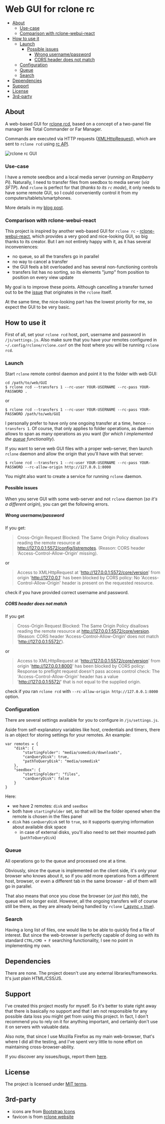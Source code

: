 # Web GUI for rclone rc

- [About](#about)
  - [Use-case](#use-case)
  - [Comparison with rclone-webui-react](#comparison-with-rclone-webui-react)
- [How to use it](#how-to-use-it)
  - [Launch](#launch)
    - [Possible issues](#possible-issues)
      - [Wrong username/password](#wrong-usernamepassword)
      - [CORS header does not match](#cors-header-does-not-match)
  - [Configuration](#configuration)
  - [Queue](#queue)
  - [Search](#search)
- [Dependencies](#dependencies)
- [Support](#support)
- [License](#license)
- [3rd-party](#3rd-party)

## About

A web-based GUI for [rclone rcd](https://rclone.org/commands/rclone_rcd/), based on a concept of a two-panel file manager like Total Commander or Far Manager.

Commands are executed via HTTP requests ([XMLHttpRequest](https://developer.mozilla.org/en-US/docs/Web/API/XMLHttpRequest)), which are sent to `rclone rcd` using [rc API](https://rclone.org/rc/).

![rclone rc GUI](/screenshot.png?raw=true)

### Use-case

I have a remote seedbox and a local media server (*running on Raspberry Pi*). Naturally, I need to transfer files from seedbox to media server (*via SFTP*). And `rclone` is perfect for that (*thanks to its `rc` mode*), it only needs to have some remote GUI, so I could conveniently control it from my computers/tablets/smartphones.

More details in my [blog post](https://retifrav.github.io/blog/2019/12/26/appletv-kodi-network-share/#downloading-new-files).

### Comparison with rclone-webui-react

This project is inspired by another web-based GUI for `rclone rc` - [rclone-webui-react](https://github.com/rclone/rclone-webui-react), which provides a very good and nice-looking GUI, so big thanks to its creator. But I am not entirely happy with it, as it has several inconveniences:

- no queue, so all the transfers go in parallel
- no way to cancel a transfer
- the GUI feels a bit overloaded and has several non-functioning controls
- transfers list has no sorting, so its elements "jump" from position to position on every view update

My goal is to improve these points. Although cancelling a transfer turned out to be the [issue](https://github.com/retifrav/rclone-rc-web-gui/issues/4) that originates in the `rclone` itself.

At the same time, the nice-looking part has the lowest priority for me, so expect the GUI to be very basic.

## How to use it

First of all, set your `rclone rcd` host, port, username and password in `/js/settings.js`. Also make sure that you have your remotes configured in `~/.config/rclone/rclone.conf` on the host where you will be running `rclone rcd`.

### Launch

Start `rclone` remote control daemon and point it to the folder with web GUI:

```
cd /path/to/web/GUI
$ rclone rcd --transfers 1 --rc-user YOUR-USERNAME --rc-pass YOUR-PASSWORD .
```

or

```
$ rclone rcd --transfers 1 --rc-user YOUR-USERNAME --rc-pass YOUR-PASSWORD /path/to/web/GUI
```

I personally prefer to have only one ongoing transfer at a time, hence `--transfers 1`. Of course, that only applies to folder operations, as daemon allows to span as many operations as you want (*for which I implemented the [queue](#queue) functionality*).

If you want to serve web GUI files with a proper web-server, then launch `rclone` daemon and allow the origin that you'll have with that server:

```
$ rclone rcd --transfers 1 --rc-user YOUR-USERNAME --rc-pass YOUR-PASSWORD --rc-allow-origin http://127.0.0.1:8000
```

You might also want to create a service for running `rclone` daemon.

#### Possible issues

When you serve GUI with some web-server and not `rclone` daemon (*so it's a different origin*), you can get the following errors.

##### Wrong username/password

If you get:

> Cross-Origin Request Blocked: The Same Origin Policy disallows reading the remote resource at http://127.0.0.1:5572/config/listremotes. (Reason: CORS header ‘Access-Control-Allow-Origin’ missing).

or

> Access to XMLHttpRequest at 'http://127.0.0.1:5572/core/version' from origin 'http://127.0.0.1' has been blocked by CORS policy: No 'Access-Control-Allow-Origin' header is present on the requested resource.

check if you have provided correct username and password.

##### CORS header does not match

If you get

> Cross-Origin Request Blocked: The Same Origin Policy disallows reading the remote resource at http://127.0.0.1:5572/core/version. (Reason: CORS header ‘Access-Control-Allow-Origin’ does not match ‘http://127.0.0.1:5572/’).

or

> Access to XMLHttpRequest at 'http://127.0.0.1:5572/core/version' from origin 'http://127.0.0.1:8000' has been blocked by CORS policy: Response to preflight request doesn't pass access control check: The 'Access-Control-Allow-Origin' header has a value 'http://127.0.0.1:5572/' that is not equal to the supplied origin.

check if you ran `rclone rcd` with `--rc-allow-origin http://127.0.0.1:8000` option.

### Configuration

There are several settings available for you to configure in `/js/settings.js`.

Aside from self-explanatory variables like host, credentials and timers, there is an object for storing settings for your remotes. An example:

```
var remotes = {
    "disk": {
        "startingFolder": "media/somedisk/downloads",
        "canQueryDisk": true,
        "pathToQueryDisk": "media/somedisk"
    },
    "seedbox": {
        "startingFolder": "files",
        "canQueryDisk": false
    }
}
```

Here:

- we have 2 remotes: `disk` and `seedbox`
- both have `startingFolder` set, so that will be the folder opened when the remote is chosen in the files panel
- `disk` has `canQueryDisk` set to `true`, so it supports querying information about available disk space
  - in case of external disks, you'll also need to set their mounted path (`pathToQueryDisk`)

### Queue

All operations go to the queue and processed one at a time.

Obviously, since the queue is implemented on the client side, it's only your browser who knows about it, so if you add more operations from a different host, browser, or even a different tab in the same browser - all of them will go in parallel.

That also means that once you close the browser (*or just this tab*), the queue will no longer exist. However, all the ongoing transfers will of course still be there, as they are already being handled by `rclone` ([_async = true](https://rclone.org/rc/#running-asynchronous-jobs-with-async-true)).

### Search

Having a long list of files, one would like to be able to quickly find a file of interest. But since the web-browser is perfectly capable of doing so with its standard `CTRL/CMD + F` searching functionality, I see no point in implementing my own.

## Dependencies

There are none. The project doesn't use any external libraries/frameworks. It's just plain HTML/CSS/JS.

## Support

I've created this project mostly for myself. So it's better to state right away that there is basically no support and that I am not responsible for any possible data loss you might get from using this project. In fact, I don't recommend you to rely on it for anything important, and certainly don't use it on servers with valuable data.

Also note, that since I use Mozilla Firefox as my main web-browser, that's where I did all the testing, and I've spent very little to none effort on maintaining cross-browser-ability.

If you discover any issues/bugs, report them [here](https://github.com/retifrav/rclone-rc-web-gui/issues).

## License

The project is licensed under [MIT terms](/LICENSE).

## 3rd-party

- icons are from [Bootstrap Icons](https://icons.getbootstrap.com/)
- favicon is from [rclone website](https://rclone.org/)
